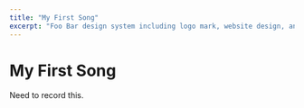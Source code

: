 ```yaml
---
title: "My First Song"
excerpt: "Foo Bar design system including logo mark, website design, and branding applications."
---
```

# My First Song
Need to record this.